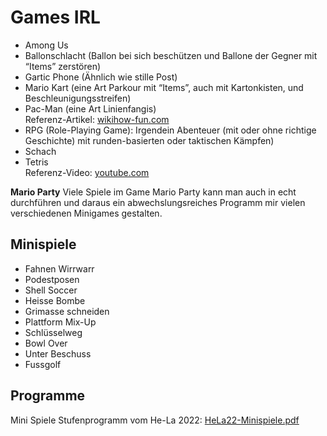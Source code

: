 # Games IRL

- Among Us
- Ballonschlacht (Ballon bei sich beschützen und Ballone der Gegner mit “Items” zerstören)
- Gartic Phone (Ähnlich wie stille Post)
- Mario Kart (eine Art Parkour mit “Items”, auch mit Kartonkisten, und Beschleunigungsstreifen)
- Pac-Man (eine Art Linienfangis) <br>
  Referenz-Artikel: [wikihow-fun.com](https://www.wikihow-fun.com/Play-Pac-Man-in-Real-Life)
- RPG (Role-Playing Game): Irgendein Abenteuer (mit oder ohne richtige Geschichte) mit runden-basierten oder taktischen Kämpfen)
- Schach
- Tetris <br>
  Referenz-Video: [youtube.com](https://youtu.be/FVpHTwIgQFo)

**Mario Party**
Viele Spiele im Game Mario Party kann man auch in echt durchführen und daraus ein abwechslungsreiches Programm mir vielen verschiedenen Minigames gestalten.

## Minispiele
- Fahnen Wirrwarr
- Podestposen
- Shell Soccer
- Heisse Bombe
- Grimasse schneiden
- Plattform Mix-Up
- Schlüsselweg
- Bowl Over
- Unter Beschuss
- Fussgolf

## Programme  
Mini Spiele Stufenprogramm vom He-La 2022: [HeLa22-Minispiele.pdf](../assets/HeLa22-Minispiele.pdf)  